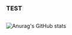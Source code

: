 ### TEST
<img align='right' alt='' src=''></img>
---
![Anurag's GitHub stats](https://github-readme-stats.vercel.app/api?username=AlexandreHamm&theme=discord_old_blurple&show_icons=true&hide_title=true&hide_border=true)